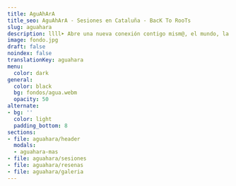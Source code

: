 ```yaml
---
title: AguAhArA
title_seo: AguAhArA - Sesiones en Cataluña - BacK To RooTs
slug: aguahara
description: llll➤ Abre una nueva conexión contigo mism@, el mundo, la belleza, la tranquilidad y la paz. ✅ Menos racional, más sensorial, menos controlado, más fluido.
image: fondo.jpg
draft: false
noindex: false
translationKey: aguahara
menu:
  color: dark
general:
  color: black
  bg: fondos/agua.webm
  opacity: 50
alternate:
- bg: ''
  color: light
  padding_bottom: 8
sections:
- file: aguahara/header
  modals:
  - aguahara-mas
- file: aguahara/sesiones
- file: aguahara/resenas
- file: aguahara/galeria
---
```

